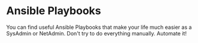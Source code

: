 # Ansible Playbooks
You can find useful Ansible Playbooks that make your life much easier as a SysAdmin or NetAdmin. Don't try to do everything manually. Automate it!
